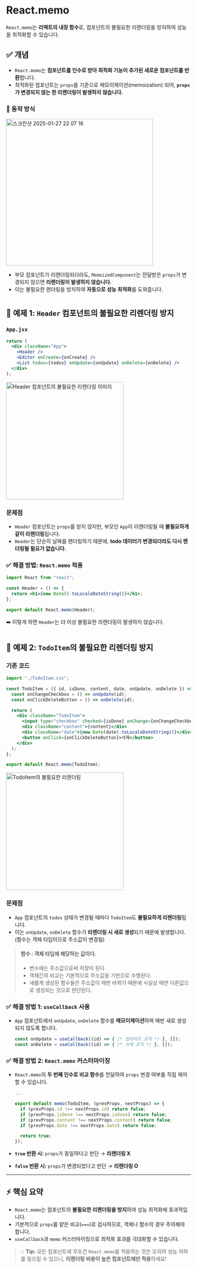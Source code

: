 # React.memo

`React.memo`는 **리액트의 내장 함수**로, 컴포넌트의 불필요한 리렌더링을 방지하여 성능을 최적화할 수 있습니다.

## ✅ 개념

- `React.memo`는 **컴포넌트를 인수로 받아 최적화 기능이 추가된 새로운 컴포넌트를 반환**합니다.
- 최적화된 컴포넌트는 `props`를 기준으로 메모이제이션(memoization) 되어, **`props`가 변경되지 않는 한 리렌더링이 발생하지 않습니다.**

### 📌 동작 방식
<img width="400" alt="스크린샷 2025-01-27 22 07 16" src="https://github.com/user-attachments/assets/4c5c63ed-801a-4951-b192-4d0d68f71232" />


- 부모 컴포넌트가 리렌더링되더라도, `MemoizedComponent`는 전달받은 `props`가 변경되지 않으면 **리렌더링이 발생하지 않습니다.**
- 이는 불필요한 렌더링을 방지하여 **자동으로 성능 최적화**를 도와줍니다.

# 

## 🚩 예제 1: `Header` 컴포넌트의 불필요한 리렌더링 방지

### `App.jsx`

```jsx
return (
  <div className="App">
    <Header />
    <Editor onCreate={onCreate} />
    <List todos={todos} onUpdate={onUpdate} onDelete={onDelete} />
  </div>
);
```
<img width="320" alt="Header 컴포넌트의 불필요한 리렌더링 이미지" src="https://github.com/user-attachments/assets/39d1f2b5-1972-47f2-a18d-a88f7fbcf7a2" />


### 문제점

- `Header` 컴포넌트는 `props`를 받지 않지만, 부모인 `App`이 리렌더링될 때 **불필요하게 같이 리렌더링**됩니다.
- `Header`는 단순히 날짜를 렌더링하기 때문에, **todo 데이터가 변경되더라도 다시 렌더링될 필요가 없습니다.**

### ✅ 해결 방법: `React.memo` 적용

```jsx
import React from "react";

const Header = () => {
  return <h1>{new Date().toLocaleDateString()}</h1>;
};

export default React.memo(Header);
```

➡️ 이렇게 하면 `Header`는 더 이상 불필요한 리렌더링이 발생하지 않습니다.

# 

## 🚩 예제 2: `TodoItem`의 불필요한 리렌더링 방지

### 기존 코드

```jsx
import "./TodoItem.css";

const TodoItem = ({ id, isDone, content, date, onUpdate, onDelete }) => {
  const onChangeCheckbox = () => onUpdate(id);
  const onClickDeleteButton = () => onDelete(id);

  return (
    <div className="TodoItem">
      <input type="checkbox" checked={isDone} onChange={onChangeCheckbox} />
      <div className="content">{content}</div>
      <div className="date">{new Date(date).toLocaleDateString()}</div>
      <button onClick={onClickDeleteButton}>삭제</button>
    </div>
  );
};

export default React.memo(TodoItem);
```
<img width="320" alt="TodoItem의 불필요한 리렌더링" src="https://github.com/user-attachments/assets/54399e0e-8212-413d-862e-887d884c8f6e" />

### 문제점

- `App` 컴포넌트의 `todos` 상태가 변경될 때마다 `TodoItem`도 **불필요하게 리렌더링**됩니다.
- 이는 `onUpdate`, `onDelete` 함수가 **리렌더링 시 새로 생성**되기 때문에 발생합니다. (함수는 객체 타입이므로 주소값이 변경됨)

> #### 함수 : 객체 타입에 해당하는 값이다.
> - 변수에는 주소값으로써 저장이 된다
> - 객체간의 비교는 기본적으로 주소값을 기반으로 수행된다.
> - 새롭게 생성된 함수들은 주소값이 매번 바뀌기 때문에 사실상 매번 다른값으로 생성되는 것으로 판단된다.


### ✅ 해결 방법 1: `useCallback` 사용

- `App` 컴포넌트에서 `onUpdate`, `onDelete` 함수를 **메모이제이션**하여 매번 새로 생성되지 않도록 합니다.

  ```jsx
  const onUpdate = useCallback((id) => { /* 업데이트 로직 */ }, []);
  const onDelete = useCallback((id) => { /* 삭제 로직 */ }, []);
  ```

### ✅ 해결 방법 2: `React.memo` 커스터마이징

- `React.memo`의 **두 번째 인수로 비교 함수**를 전달하여 `props` 변경 여부를 직접 제어할 수 있습니다.

  ```jsx
  ...
  
  export default memo(TodoItem, (prevProps, nextProps) => {
    if (prevProps.id !== nextProps.id) return false;
    if (prevProps.isDone !== nextProps.isDone) return false;
    if (prevProps.content !== nextProps.content) return false;
    if (prevProps.date !== nextProps.date) return false;

    return true;
  });
  ```

- **`true` 반환 시:** `props`가 동일하다고 판단 → **리렌더링 X**
- **`false` 반환 시:** `props`가 변경되었다고 판단 → **리렌더링 O**

---

## ⚡️ 핵심 요약

- `React.memo`는 컴포넌트의 **불필요한 리렌더링을 방지**하여 성능 최적화에 효과적입니다.
- 기본적으로 `props`를 얕은 비교(`===`)로 검사하므로, 객체나 함수의 경우 주의해야 합니다.
- `useCallback`과 `memo` 커스터마이징으로 최적화 효과를 극대화할 수 있습니다.

> 💡 **Tip:** 모든 컴포넌트에 무조건 `React.memo`를 적용하는 것은 오히려 성능 저하를 일으킬 수 있으니, **리렌더링 비용이 높은 컴포넌트에만 적용**하세요!

